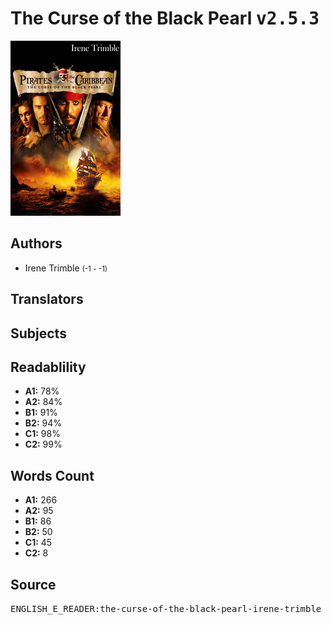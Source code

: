 # The Curse of the Black Pearl <kbd>v2.5.3</kbd>

![](./cover.medium.jpg "")

## Authors


 - Irene Trimble <small>(-1 - -1)</small>

## Translators



## Subjects



## Readablility


 - **A1:** 78%
 - **A2:** 84%
 - **B1:** 91%
 - **B2:** 94%
 - **C1:** 98%
 - **C2:** 99%

## Words Count


 - **A1:** 266
 - **A2:** 95
 - **B1:** 86
 - **B2:** 50
 - **C1:** 45
 - **C2:** 8

## Source


<kbd>ENGLISH_E_READER:the-curse-of-the-black-pearl-irene-trimble</kbd>

